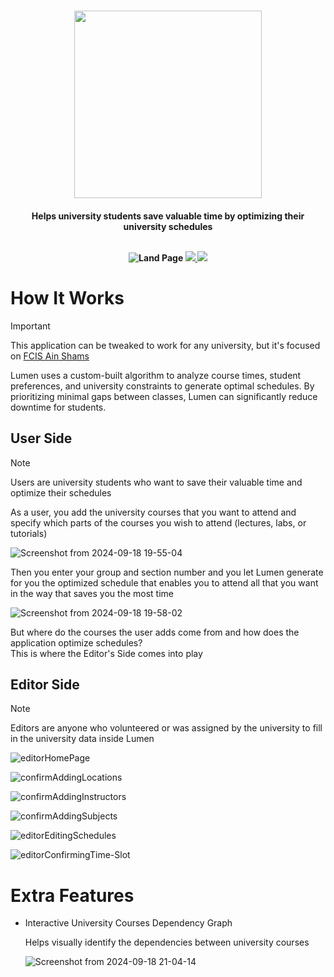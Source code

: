 <h1 align="center">
    <img src="https://github.com/user-attachments/assets/36657525-7840-414d-b9c3-1a39b8a3dfb2" width="300">
</h1>

<h4 align="center">
Helps university students save valuable time by optimizing their university schedules
<br>
<br>

![Land Page](https://i.imgur.com/TWH93Rt.png)
  <a href="https://www.qt.io/">
      <img src="https://img.shields.io/badge/Made%20with-QT-FCB80A.svg">
  </a>
  <a href="https://doc.qt.io/qt-6/qtqml-index.html">
      <img src="https://img.shields.io/badge/GUI%20Made%20with-QML-FFFFFF.svg">
  </a>
</h4>

# How It Works

> [!IMPORTANT]
> This application can be tweaked to work for any university, but it's focused on [FCIS Ain Shams](https://cis.asu.edu.eg/)

Lumen uses a custom-built algorithm to analyze course times, student preferences, and university constraints to generate optimal schedules. By prioritizing minimal gaps between classes, Lumen can significantly reduce downtime for students.

## User Side

> [!NOTE]
> Users are university students who want to save their valuable time and optimize their schedules

As a user, you add the university courses that you want to attend and specify which parts of the courses you wish to attend (lectures, labs, or tutorials)

![Screenshot from 2024-09-18 19-55-04](https://github.com/user-attachments/assets/19853d69-2bd0-4036-aecf-70e073f8f32f)

Then you enter your group and section number and you let Lumen generate for you the optimized schedule that enables you to attend all that you want in the way that saves you the most time

![Screenshot from 2024-09-18 19-58-02](https://github.com/user-attachments/assets/b470f7e7-b848-4f36-afc8-4733201f94b8)

But where do the courses the user adds come from and how does the application optimize schedules?    
This is where the Editor's Side comes into play

## Editor Side

> [!NOTE]
> Editors are anyone who volunteered or was assigned by the university to fill in the university data inside Lumen

![editorHomePage](https://github.com/user-attachments/assets/182c59a4-de0c-4ac9-8a5f-c4d3b7680f7b)

![confirmAddingLocations](https://github.com/user-attachments/assets/5707787d-dd5f-4971-a3b2-ce4a9a3caee1)

![confirmAddingInstructors](https://github.com/user-attachments/assets/ecd2f318-13b5-4611-8603-70eb1ae844b5)

![confirmAddingSubjects](https://github.com/user-attachments/assets/3b36753b-3419-4ca1-b717-aa3c14090404)

![editorEditingSchedules](https://github.com/user-attachments/assets/c219897e-f861-4bae-98f7-30f88fc85f01)

![editorConfirmingTime-Slot](https://github.com/user-attachments/assets/023708eb-e701-446b-9996-0a417f56f3fd)

# Extra Features

- Interactive University Courses Dependency Graph

   Helps visually identify the dependencies between university courses

   ![Screenshot from 2024-09-18 21-04-14](https://github.com/user-attachments/assets/4f09ef45-a561-41f8-840d-f504a1e6648b)
